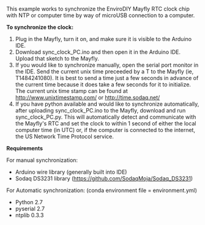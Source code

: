 This example works to synchronize the EnviroDIY Mayfly RTC clock chip with NTP or computer time by way of microUSB connection to a computer.

**To synchronize the clock:**

1. Plug in the Mayfly, turn it on, and make sure it is visible to the Arduino IDE.
2. Download sync_clock_PC.ino and then open it in the Arduino IDE.  Upload that sketch to the Mayfly.
3. If you would like to synchronize manually, open the serial port monitor in the IDE.  Send the current unix time preceeded by a T to the Mayfly (ie, T1484241080).  It is best to send a time just a few seconds in advance of the current time because it does take a few seconds for it to initialize.  The current unix time stamp can be found at http://www.unixtimestamp.com/ or http://time.sodaq.net/
4. If you have python available and would like to synchronize automatically, after uploading sync_clock_PC.ino to the Mayfly, download and run sync_clock_PC.py.  This will automatically detect and communicate with the Mayfly's RTC and set the clock to within 1 second of either the local computer time (in UTC) or, if the computer is connected to the internet, the US Network Time Protocol service.

**Requirements**

For manual synchronization:
 * Arduino wire library (generally built into IDE)
 * Sodaq DS3231 library (https://github.com/SodaqMoja/Sodaq_DS3231)

For Automatic synchronization: (conda environment file = environment.yml)
* Python 2.7
* pyserial 2.7
* ntplib 0.3.3
